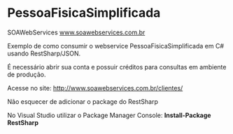 # PessoaFisicaSimplificada
SOAWebServices www.soawebservices.com.br

Exemplo de como consumir o webservice PessoaFisicaSimplificada em C# usando RestSharp/JSON.

É necessário abrir sua conta e possuir créditos para consultas em ambiente de produção.

Acesse no site: http://www.soawebservices.com.br/clientes/



Não esquecer de adicionar o package do RestSharp

No Visual Studio utilizar o Package Manager Console: **Install-Package RestSharp**
